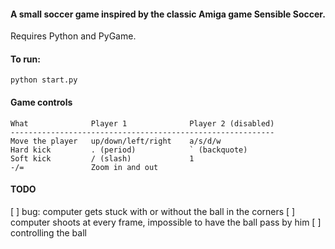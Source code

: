 #### A small soccer game inspired by the classic Amiga game Sensible Soccer.

Requires Python and PyGame.

#### To run:

    python start.py

#### Game controls

    What              Player 1              Player 2 (disabled)
    -----------------------------------------------------------
    Move the player   up/down/left/right    a/s/d/w
    Hard kick         . (period)            ` (backquote)
    Soft kick         / (slash)             1
    -/=               Zoom in and out

#### TODO

[ ] bug: computer gets stuck with or without the ball in the corners
[ ] computer shoots at every frame, impossible to have the ball pass by him
[ ] controlling the ball

